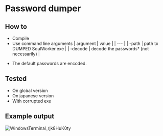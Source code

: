 # Password dumper 

## How to

- Compile
- Use command line arguments
| argument | value |
| --- |
| -path | path to DUMPED SoulWorker.exe |
| -decode | decode the passwords* (not necessarily) |

* The default passwords are encoded.

## Tested

- On global version
- On japanese version
- With corrupted exe

## Example output

![WindowsTerminal_rjk8HuK0ty](https://user-images.githubusercontent.com/10461884/158466587-fa10d994-a275-402b-a517-600fd5478135.jpg)
